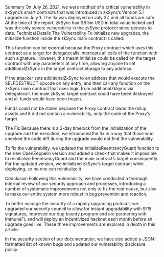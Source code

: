 Summary
On July 26, 2021, we were notified of a critical vulnerability in zkSync’s smart contracts that was introduced in zkSync’s Version 5.1 upgrade on July 1. The fix was deployed on July 27, and all funds are safe. At the time of the report, zkSync had $8.5m USD in total value locked and was the only severe vulnerability in the zkSync protocol since genesis to date. 
Technical Details
The Vulnerability
To initialize new upgrades, the initialize function inside the zkSync main contract is called: 



This function can be external because the Proxy contract which uses this contract as a target for delegatecalls intercepts all calls of the function with such signature. However, this meant initialize could be called on the target contract with any parameters at any time, allowing anyone to set additionalZkSync in the target contract storage to any address. 


If the attacker sets additionalZkSync to an address that would execute the SELFDESTRUCT opcode on any entry, and then call any function on the zkSync main contract that uses logic from additionalZkSync via delegatecall, the main zkSync target contract could have been destroyed and all funds would have been frozen. 

Funds could not be stolen because the Proxy contract owns the rollup assets and it did not contain a vulnerability, only the code of the Proxy’s target. 

The Fix
Because there is a 3-day timelock from the initialization of the upgrade and the execution, we introduced the fix in a way that those who checked the code diff during the upgrade would not find the vulnerability. 

To fix the vulnerability, we updated the initializeReentrancyGuard function to the new OpenZeppelin version and added a check that makes it impossible to reinitialize ReentrancyGuard and the main contract’s target сonsequently. For the updated version, we initialized zkSync’s target contract while deploying, so no one can reinitialize it.



Conclusion
Following this vulnerability, we have conducted a thorough internal review of our security approach and processes, introducing a number of systematic improvements not only to fix the root cause, but also to make our entire system more robust in bug prevention and reaction. 


To better manage the security of a rapidly upgrading protocol, we:
upgraded our security council to allow for instant upgradability with 9/15 signatures,
improved our bug bounty program and are partnering with ImmuneFi,
and will deploy an incentivized hacknet each month before an upgrade goes live.
These three improvements are explored in depth in this article. 

In the security section of our documentation, we have also added a JSON-formatted list of known bugs and updated our vulnerability disclosure policy. 
